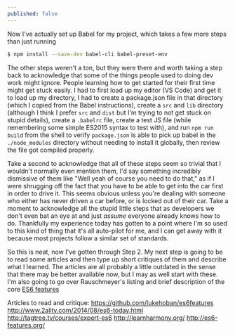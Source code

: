 ```yaml
---
published: false
---
```

Now I've actually set up Babel for my project, which takes a few more steps than just running
```bash
$ npm install --save-dev babel-cli babel-preset-env
```

The other steps weren't a ton, but they were there and worth taking a step back to acknowledge that some of the things people used to doing dev work might ignore. People learning how to get started for their first time might get stuck easily. I had to first load up my editor (VS Code) and get it to load up my directory, I had to create a package.json file in that directory (which I copied from the Babel instructions), create a `src` and `lib` directory (although I think I prefer `src` and `dist` but I'm trying to not get stuck on stupid details), create a `.babelrc` file, create a test JS file (while remembering some simple ES2015 syntax to test with), and run `npm run build` from the shell to verify `package.json` is able to pick up babel in the `./node_modules` directory without needing to install it globally, then review the file got compiled properly.

Take a second to acknowledge that all of these steps seem so trivial that I wouldn't normally even mention them, I'd say something incredibly dismissive of them like "Well yeah of course you need to do that," as if I were shrugging off the fact that you have to be able to get into the car first in order to drive it. This seems obvious unless you're dealing with someone who either has never driven a car before, or is locked out of their car. Take a moment to acknowledge all the stupid little steps that as developers we don't even bat an eye at and just _assume_ everyone already knows how to do. Thankfully my experience today has gotten to a point where I'm so used to this kind of thing that it's all auto-pilot for me, and I can get away with it because most projects follow a similar set of standards.

So this is neat, now I've gotten through Step 2. My next step is going to be to read some articles and then type up short critiques of them and describe what I learned. The articles are all probably a little outdated in the sense that there may be better available now, but I may as well start with these. I'm also going to go over Rauschmeyer's listing and brief description of the core [ES6 features](http://exploringjs.com/es6/ch_core-features.html)

Articles to read and critique:
https://github.com/lukehoban/es6features
http://www.2ality.com/2014/08/es6-today.html
http://tagtree.tv/courses/expert-es6
http://learnharmony.org/
http://es6-features.org/